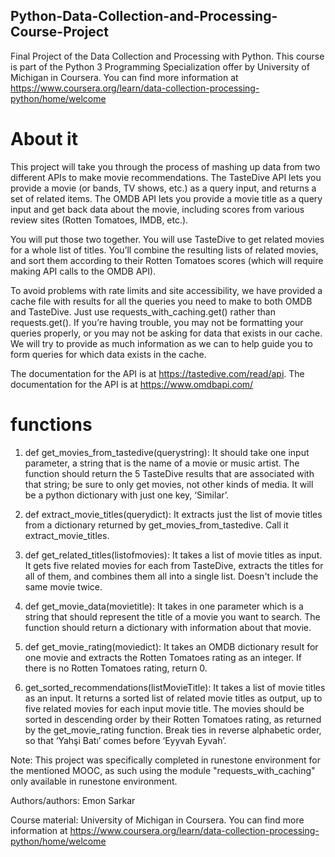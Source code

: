 ## Python-Data-Collection-and-Processing-Course-Project
Final Project of the Data Collection and Processing with Python. This course is part of the Python 3 Programming Specialization offer by University of Michigan in Coursera. You can find more information at https://www.coursera.org/learn/data-collection-processing-python/home/welcome
# About it
This project will take you through the process of mashing up data from two different APIs to make movie recommendations. The TasteDive API lets you provide a movie (or bands, TV shows, etc.) as a query input, and returns a set of related items. The OMDB API lets you provide a movie title as a query input and get back data about the movie, including scores from various review sites (Rotten Tomatoes, IMDB, etc.).

You will put those two together. You will use TasteDive to get related movies for a whole list of titles. You’ll combine the resulting lists of related movies, and sort them according to their Rotten Tomatoes scores (which will require making API calls to the OMDB API).

To avoid problems with rate limits and site accessibility, we have provided a cache file with results for all the queries you need to make to both OMDB and TasteDive. Just use requests_with_caching.get() rather than requests.get(). If you’re having trouble, you may not be formatting your queries properly, or you may not be asking for data that exists in our cache. We will try to provide as much information as we can to help guide you to form queries for which data exists in the cache.

The documentation for the API is at https://tastedive.com/read/api.
The documentation for the API is at https://www.omdbapi.com/

# functions
1. def get_movies_from_tastedive(querystring):
It should take one input parameter, a string that is the name of a movie or music artist. The function should return the 5 TasteDive results that are associated with that string; be sure to only get movies, not other kinds of media. It will be a python dictionary with just one key, ‘Similar’.

2. def extract_movie_titles(querydict):
It extracts just the list of movie titles from a dictionary returned by get_movies_from_tastedive. Call it extract_movie_titles.

3. def get_related_titles(listofmovies):
It takes a list of movie titles as input. It gets five related movies for each from TasteDive, extracts the titles for all of them, and combines them all into a single list. Doesn't include the same movie twice.

4. def get_movie_data(movietitle):
It takes in one parameter which is a string that should represent the title of a movie you want to search. The function should return a dictionary with information about that movie.

5. def get_movie_rating(moviedict):
It takes an OMDB dictionary result for one movie and extracts the Rotten Tomatoes rating as an integer. If there is no Rotten Tomatoes rating, return 0.

6. get_sorted_recommendations(listMovieTitle):
It takes a list of movie titles as an input. It returns a sorted list of related movie titles as output, up to five related movies for each input movie title. The movies should be sorted in descending order by their Rotten Tomatoes rating, as returned by the get_movie_rating function. Break ties in reverse alphabetic order, so that ‘Yahşi Batı’ comes before ‘Eyyvah Eyvah’.

Note: This project was specifically completed in runestone environment for the mentioned MOOC, as such using the module "requests_with_caching" only available in runestone environment. 

Authors/authors:
Emon Sarkar

Course material: University of Michigan in Coursera. You can find more information at https://www.coursera.org/learn/data-collection-processing-python/home/welcome
